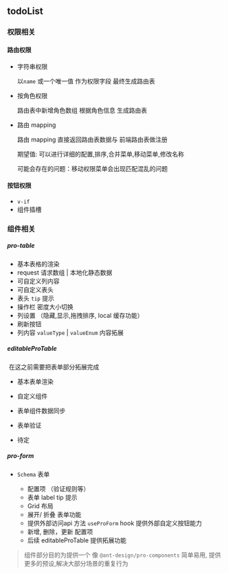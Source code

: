 ## todoList



### 权限相关

#### 路由权限

- 字符串权限

  以`name` 或一个唯一值  作为权限字段 最终生成路由表

- 按角色权限

  路由表中新增角色数组 根据角色信息 生成路由表

- 路由 mapping 

  路由 mapping 直接返回路由表数据与 前端路由表做注册

  期望值: 可以进行详细的配置,排序,合并菜单,移动菜单,修改名称

  可能会存在的问题：移动权限菜单会出现匹配混乱的问题

  

#### 按钮权限

- `v-if` 
- 组件插槽



### 组件相关

 #####  pro-table

- 基本表格的渲染
- request 请求数组 | 本地化静态数据
- 可自定义列内容
- 可自定义表头
- 表头 `tip` 提示
- 操作栏 密度大小切换
- 列设置 （隐藏,显示,拖拽排序, local 缓存功能）
- 刷新按钮
- 列内容 `valueType`  | `valueEnum`  内容拓展

##### editableProTable

​	在这之前需要把表单部分拓展完成

- 基本表单渲染

- 自定义组件

- 表单组件数据同步

- 表单验证

- 待定

##### pro-form

- `Schema` 表单

  - 配置项 （验证规则等）
  - 表单 label tip 提示
  - Grid 布局
  - 展开/ 折叠 表单功能
  - 提供外部访问api 方法 `useProForm` hook 提供外部自定义按钮能力
  - 新增, 删除，更新  配置项
  - 后续 editableProTable 提供拓展功能

> 组件部分目的为提供一个 像 `@ant-design/pro-components`  简单易用, 提供更多的预设,解决大部分场景的重复行为


